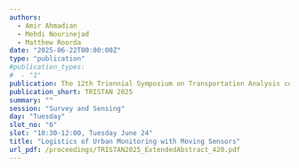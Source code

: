 ```yaml
---
authors:
  - Amir Ahmadian
  - Mehdi Nourinejad
  - Matthew Roorda
date: "2025-06-22T00:00:00Z"
type: "publication"
#publication_types:
#  - "1"
publication: The 12th Triennial Symposium on Transportation Analysis conference
publication_short: TRISTAN 2025
summary: ""
session: "Survey and Sensing"
day: "Tuesday"
slot_no: "6"
slot: "10:30-12:00, Tuesday June 24"
title: "Logistics of Urban Monitoring with Moving Sensors"
url_pdf: /proceedings/TRISTAN2025_ExtendedAbstract_420.pdf
---
```

